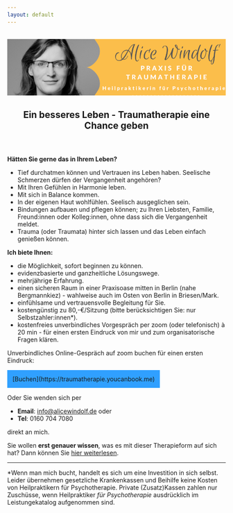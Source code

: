 ```yaml
---
layout: default
---
```

<br/>
<img src="/assets/images/Landingpage Traumatherapie1.jpg" alt="" style="max-width:100%"/>

<header>
	<h2>Ein besseres Leben - Traumatherapie eine Chance geben</h2>
	</header>

**Hätten Sie gerne das in Ihrem Leben?**
- Tief durchatmen können und Vertrauen ins Leben haben. Seelische Schmerzen dürfen der Vergangenheit angehören?
- Mit Ihren Gefühlen in Harmonie leben. 
- Mit sich in Balance kommen.
- In der eigenen Haut wohlfühlen. Seelisch ausgeglichen sein.
- Bindungen aufbauen und pflegen können; zu Ihren Liebsten, Familie, Freund:innen oder Kolleg:innen, ohne dass sich die Vergangenheit meldet.
- Trauma (oder Traumata) hinter sich lassen und das Leben einfach genießen können.

**Ich biete Ihnen:** 
- die Möglichkeit, sofort beginnen zu können. 
- evidenzbasierte und ganzheitliche Lösungswege.
- mehrjährige Erfahrung. 
- einen sicheren Raum in einer Praxisoase mitten in Berlin (nahe Bergmannkiez) - wahlweise auch im Osten von Berlin in Briesen/Mark.
- einfühlsame und vertrauensvolle Begleitung für Sie. 
- kostengünstig zu 80,-€/Sitzung (bitte berücksichtigen Sie: nur Selbstzahler:innen*).
- kostenfreies unverbindliches Vorgespräch per zoom (oder telefonisch) à 20 min - für einen ersten Eindruck von mir und zum organisatorische Fragen klären.     

Unverbindliches Online-Gespräch auf zoom buchen für einen ersten Eindruck:

<span style='display:inline-block;padding:12px;background:#30A0ff'>
[Buchen](https://traumatherapie.youcanbook.me)
</span>

Oder Sie wenden sich per 
- **Email**: info@alicewindolf.de oder
- **Tel**: 0160 704 7080

direkt an mich.

Sie wollen **erst genauer wissen**, was es mit dieser Therapieform auf sich hat? Dann können Sie [hier weiterlesen](/2024/05/02/Wann-ist-Traumatherapie-hilfreich.html).

----
*Wenn man mich bucht, handelt es sich um eine Investition in sich selbst. Leider übernehmen gesetzliche Krankenkassen und Beihilfe keine Kosten von Heilpraktikern für Psychotherapie. Private (Zusatz)Kassen zahlen nur Zuschüsse, wenn Heilpraktiker *für Psychotherapie* ausdrücklich im Leistungekatalog aufgenommen sind. 

